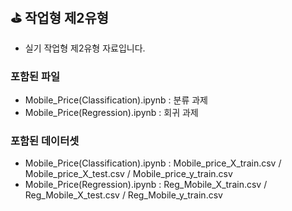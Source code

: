 ## ⛳ 작업형 제2유형
- 실기 작업형 제2유형 자료입니다.
### 포함된 파일
- Mobile_Price(Classification).ipynb : 분류 과제
- Mobile_Price(Regression).ipynb : 회귀 과제
### 포함된 데이터셋
- Mobile_Price(Classification).ipynb : Mobile_price_X_train.csv / Mobile_price_X_test.csv / Mobile_price_y_train.csv
- Mobile_Price(Regression).ipynb : Reg_Mobile_X_train.csv / Reg_Mobile_X_test.csv / Reg_Mobile_y_train.csv
